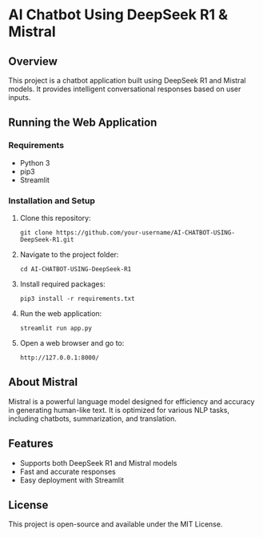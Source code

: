<h1>AI Chatbot Using DeepSeek R1 & Mistral</h1>

<h2>Overview</h2>
<p>This project is a chatbot application built using DeepSeek R1 and Mistral models. It provides intelligent conversational responses based on user inputs.</p>

<h2>Running the Web Application</h2>

<h3>Requirements</h3>
<ul>
  <li>Python 3</li>
  <li>pip3</li>
  <li>Streamlit</li>
</ul>

<h3>Installation and Setup</h3>
<ol>
  <li>Clone this repository:</li>
  <pre><code>git clone https://github.com/your-username/AI-CHATBOT-USING-DeepSeek-R1.git</code></pre>

  <li>Navigate to the project folder:</li>
  <pre><code>cd AI-CHATBOT-USING-DeepSeek-R1</code></pre>

  <li>Install required packages:</li>
  <pre><code>pip3 install -r requirements.txt</code></pre>

  <li>Run the web application:</li>
  <pre><code>streamlit run app.py</code></pre>

  <li>Open a web browser and go to:</li>
  <pre><code>http://127.0.0.1:8000/</code></pre>
</ol>

<h2>About Mistral</h2>
<p>Mistral is a powerful language model designed for efficiency and accuracy in generating human-like text. It is optimized for various NLP tasks, including chatbots, summarization, and translation.</p>

<h2>Features</h2>
<ul>
  <li>Supports both DeepSeek R1 and Mistral models</li>
  <li>Fast and accurate responses</li>
  <li>Easy deployment with Streamlit</li>
</ul>

<h2>License</h2>
<p>This project is open-source and available under the MIT License.</p>
